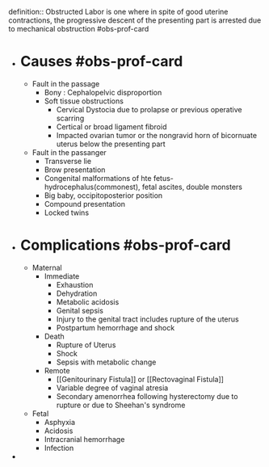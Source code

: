 definition:: Obstructed Labor is one where in spite of good uterine contractions, the progressive descent of the presenting part is arrested due to mechanical obstruction #obs-prof-card

- # Causes #obs-prof-card
	- Fault in the passage
		- Bony : Cephalopelvic disproportion
		- Soft tissue obstructions
			- Cervical Dystocia due to prolapse or previous operative scarring
			- Certical or broad ligament fibroid
			- Impacted ovarian tumor or the nongravid horn of bicornuate uterus below the presenting part
	- Fault in the passanger
		- Transverse lie
		- Brow presentation
		- Congenital malformations of hte fetus-hydrocephalus(commonest), fetal ascites, double monsters
		- Big baby, occipitoposterior position
		- Compound presentation
		- Locked twins
- # Complications #obs-prof-card
	- Maternal
		- Immediate
			- Exhaustion
			- Dehydration
			- Metabolic acidosis
			- Genital sepsis
			- Injury to the genital tract includes rupture of the uterus
			- Postpartum hemorrhage and shock
		- Death
			- Rupture of Uterus
			- Shock
			- Sepsis with metabolic change
		- Remote
			- [[Genitourinary Fistula]] or [[Rectovaginal Fistula]]
			- Variable degree of vaginal atresia
			- Secondary amenorrhea following hysterectomy due to rupture or due to Sheehan's syndrome
	- Fetal
		- Asphyxia
		- Acidosis
		- Intracranial hemorrhage
		- Infection
-